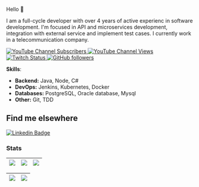 Hello 🖖

I am a full-cycle developer with over 4 years of active experienc in software development.
I'm focused in API and microservices development, integration with external service and implement test cases.
I currently work in a telecommunication company.

<p>
<a href="http://youtube.com/@deimos1669?sub_confirmation=1">
    <img alt="YouTube Channel Subscribers" src="https://img.shields.io/youtube/channel/subscribers/UCBlQgjhPpGxfmYFx6j71FJA?style=social">
</a>
<a href="http://youtube.com/@deimos1669?sub_confirmation=1">
    <img alt="YouTube Channel Views" src="https://img.shields.io/youtube/channel/views/UCBlQgjhPpGxfmYFx6j71FJA?style=social">
</a>
<a href="http://twitch.tv/Deimos_x?sub_confirmation=1">
    <img alt="Twitch Status" src="https://img.shields.io/twitch/status/linuxtips?style=social">
</a>
<a href="http://github.com/Deimos177">
    <img alt="GitHub followers" src="https://img.shields.io/github/followers/Deimos177?style=social">
</a>
</p>

**Skills**:

- **Backend:** Java, Node, C#
- **DevOps:** Jenkins, Kubernetes, Docker
- **Databases:** PostgreSQL, Oracle database, Mysql
- **Other:** Git, TDD

## Find me elsewhere

[![Linkedin Badge](https://img.shields.io/badge/Linkedin-/?style=flat&logo=Linkedin&logoColor=white&link=https://www.linkedin.com/in/bruce-v-ab6850b6/)](https://www.linkedin.com/in/bruce-v-ab6850b6/)

### Stats

| ![](https://github-profile-summary-cards.vercel.app/api/cards/stats?username=Deimos177&theme=github) | ![](https://github-profile-summary-cards.vercel.app/api/cards/repos-per-language?username=Deimos177&hide=Html&theme=github) | ![](https://github-profile-summary-cards.vercel.app/api/cards/most-commit-language?username=Deimos177&theme=github) |
| :-: | :-: | :-: |

![](https://github-profile-summary-cards.vercel.app/api/cards/profile-details?username=Deimos177&theme=github) | ![](https://github-profile-summary-cards.vercel.app/api/cards/productive-time?username=Deimos177&theme=github)
| :-: | :-: |
